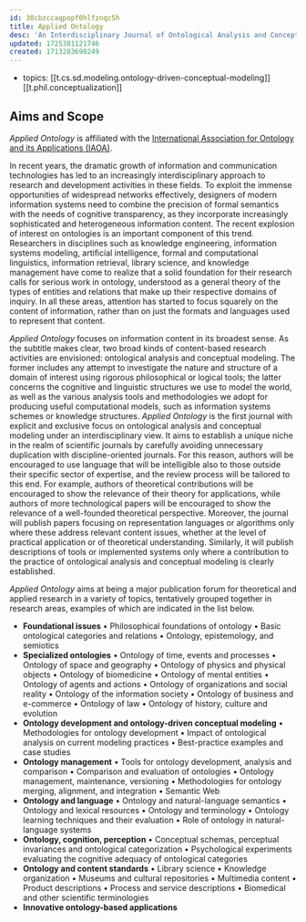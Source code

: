 ```yaml
---
id: 30cbzccaqpopf0hlfznqc5h
title: Applied Ontology
desc: 'An Interdisciplinary Journal of Ontological Analysis and Conceptual Modeling'
updated: 1725381121746
created: 1713283690249
---
```


- topics: [[t.cs.sd.modeling.ontology-driven-conceptual-modeling]] [[t.phil.conceptualization]]

## Aims and Scope

_Applied Ontology_ is affiliated with the [International Association for Ontology and its Applications (IAOA)](https://iaoa.org/).

In recent years, the dramatic growth of information and communication technologies has led to an increasingly interdisciplinary approach to research and development activities in these fields. To exploit the immense opportunities of widespread networks effectively, designers of modern information systems need to combine the precision of formal semantics with the needs of cognitive transparency, as they incorporate increasingly sophisticated and heterogeneous information content. The recent explosion of interest on ontologies is an important component of this trend. Researchers in disciplines such as knowledge engineering, information systems modeling, artificial intelligence, formal and computational linguistics, information retrieval, library science, and knowledge management have come to realize that a solid foundation for their research calls for serious work in ontology, understood as a general theory of the types of entities and relations that make up their respective domains of inquiry. In all these areas, attention has started to focus squarely on the content of information, rather than on just the formats and languages used to represent that content.

_Applied Ontology_ focuses on information content in its broadest sense. As the subtitle makes clear, two broad kinds of content-based research activities are envisioned: ontological analysis and conceptual modeling. The former includes any attempt to investigate the nature and structure of a domain of interest using rigorous philosophical or logical tools; the latter concerns the cognitive and linguistic structures we use to model the world, as well as the various analysis tools and methodologies we adopt for producing useful computational models, such as information systems schemes or knowledge structures. _Applied Ontology_ is the first journal with explicit and exclusive focus on ontological analysis and conceptual modeling under an interdisciplinary view. It aims to establish a unique niche in the realm of scientific journals by carefully avoiding unnecessary duplication with discipline-oriented journals. For this reason, authors will be encouraged to use language that will be intelligible also to those outside their specific sector of expertise, and the review process will be tailored to this end. For example, authors of theoretical contributions will be encouraged to show the relevance of their theory for applications, while authors of more technological papers will be encouraged to show the relevance of a well-founded theoretical perspective. Moreover, the journal will publish papers focusing on representation languages or algorithms only where these address relevant content issues, whether at the level of practical application or of theoretical understanding. Similarly, it will publish descriptions of tools or implemented systems only where a contribution to the practice of ontological analysis and conceptual modeling is clearly established.

_Applied Ontology_ aims at being a major publication forum for theoretical and applied research in a variety of topics, tentatively grouped together in research areas, examples of which are indicated in the list below.

-   **Foundational issues** • Philosophical foundations of ontology • Basic ontological categories and relations • Ontology, epistemology, and semiotics
-   **Specialized ontologies** • Ontology of time, events and processes • Ontology of space and geography • Ontology of physics and physical objects • Ontology of biomedicine • Ontology of mental entities • Ontology of agents and actions • Ontology of organizations and social reality • Ontology of the information society • Ontology of business and e-commerce • Ontology of law • Ontology of history, culture and evolution
-   **Ontology development and ontology-driven conceptual modeling** • Methodologies for ontology development • Impact of ontological analysis on current modeling practices • Best-practice examples and case studies
-   **Ontology management** • Tools for ontology development, analysis and comparison • Comparison and evaluation of ontologies • Ontology management, maintenance, versioning • Methodologies for ontology merging, alignment, and integration • Semantic Web
-   **Ontology and language** • Ontology and natural-language semantics • Ontology and lexical resources • Ontology and terminology • Ontology learning techniques and their evaluation • Role of ontology in natural-language systems
-   **Ontology, cognition, perception** • Conceptual schemas, perceptual invariances and ontological categorization • Psychological experiments evaluating the cognitive adequacy of ontological categories
-   **Ontology and content standards** • Library science • Knowledge organization • Museums and cultural repositories • Multimedia content • Product descriptions • Process and service descriptions • Biomedical and other scientific terminologies
-   **Innovative ontology-based applications**
